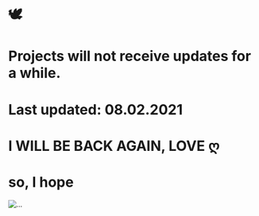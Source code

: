 # 🕊        
                  
  # Projects will not receive updates for a while.
# Last updated: 08.02.2021 

# I WILL BE BACK AGAIN, LOVE ღ 
     
   # so, I hope

![...](https://octodex.github.com/images/yaktocat.png)
